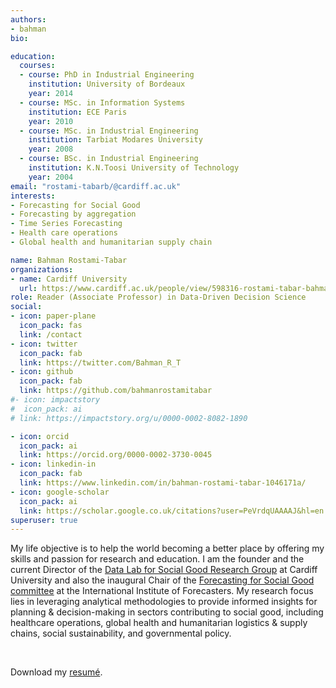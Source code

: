 ```yaml
---
authors:
- bahman
bio: 

education:
  courses:
  - course: PhD in Industrial Engineering
    institution: University of Bordeaux
    year: 2014
  - course: MSc. in Information Systems
    institution: ECE Paris
    year: 2010
  - course: MSc. in Industrial Engineering
    institution: Tarbiat Modares University
    year: 2008
  - course: BSc. in Industrial Engineering
    institution: K.N.Toosi University of Technology
    year: 2004
email: "rostami-tabarb/@cardiff.ac.uk"
interests:
- Forecasting for Social Good
- Forecasting by aggregation
- Time Series Forecasting
- Health care operations
- Global health and humanitarian supply chain

name: Bahman Rostami-Tabar
organizations:
- name: Cardiff University
  url: https://www.cardiff.ac.uk/people/view/598316-rostami-tabar-bahman
role: Reader (Associate Professor) in Data-Driven Decision Science
social:
- icon: paper-plane
  icon_pack: fas
  link: /contact
- icon: twitter
  icon_pack: fab
  link: https://twitter.com/Bahman_R_T
- icon: github
  icon_pack: fab
  link: https://github.com/bahmanrostamitabar
#- icon: impactstory
#  icon_pack: ai
# link: https://impactstory.org/u/0000-0002-8082-1890

- icon: orcid
  icon_pack: ai
  link: https://orcid.org/0000-0002-3730-0045
- icon: linkedin-in
  icon_pack: fab
  link: https://www.linkedin.com/in/bahman-rostami-tabar-1046171a/
- icon: google-scholar
  icon_pack: ai
  link: https://scholar.google.co.uk/citations?user=PeVrdqUAAAAJ&hl=en
superuser: true
---
```


My life objective is to help the world becoming a better place by offering my skills and passion for research and education. I am the founder and the current Director of the [Data Lab for Social Good Research Group](https://www.cardiff.ac.uk/research/explore/research-units/data-lab-for-social-good) at Cardiff University and also the inaugural Chair of the [Forecasting for Social Good committee](https://www.f4sg.org/) at the International Institute of Forecasters. My research focus lies in leveraging analytical methodologies to provide informed insights for planning & decision-making in sectors contributing to social good, including healthcare operations, global health and humanitarian logistics \& supply chains, social sustainability, and governmental policy.

<br>

Download my [resumé](/pdf/bahmanrostamitabarCV.pdf).